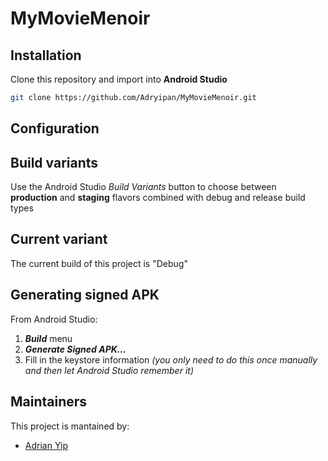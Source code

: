 # MyMovieMenoir

## Installation
Clone this repository and import into **Android Studio**
```bash
git clone https://github.com/Adryipan/MyMovieMenoir.git
```

## Configuration

## Build variants
Use the Android Studio *Build Variants* button to choose between **production** and **staging** flavors combined with debug and release build types

## Current variant
The current build of this project is "Debug"


## Generating signed APK
From Android Studio:
1. ***Build*** menu
2. ***Generate Signed APK...***
3. Fill in the keystore information *(you only need to do this once manually and then let Android Studio remember it)*

## Maintainers
This project is mantained by:
* [Adrian Yip](http://github.com/Adryipan)
